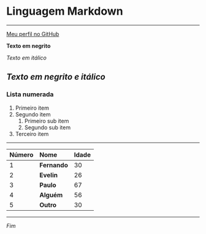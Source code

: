 # Linguagem Markdown


---


[Meu perfil no GitHub](http://github.com/fascarii)


**Texto em negrito**

*Texto em itálico*

__*Texto em negrito e itálico*__
---
### Lista numerada

1. Primeiro item
2. Segundo item
   1. Primeiro sub item
   2. Segundo sub item
3. Terceiro item

--- 

Número | Nome | Idade
--- | :--- | ---
1 |**Fernando** |30
2 |**Evelin** | 26
3 |**Paulo**|67
4 |**Alguém**|56
5 |**Outro**| 30

---


*Fim*
